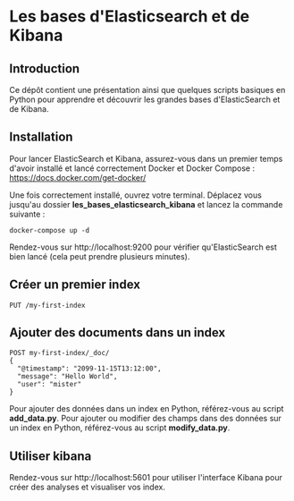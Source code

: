 # Les bases d'Elasticsearch et de Kibana

## Introduction
Ce dépôt contient une présentation ainsi que quelques scripts basiques en Python pour apprendre et découvrir les grandes bases d'ElasticSearch et de Kibana.

## Installation
Pour lancer ElasticSearch et Kibana, assurez-vous dans un premier temps d'avoir installé et lancé correctement Docker et Docker Compose : https://docs.docker.com/get-docker/

Une fois correctement installé, ouvrez votre terminal. Déplacez vous jusqu'au dossier __les_bases_elasticsearch_kibana__ et lancez la commande suivante :

```
docker-compose up -d
```

Rendez-vous sur http://localhost:9200 pour vérifier qu'ElasticSearch est bien lancé (cela peut prendre plusieurs minutes).

## Créer un premier index

```
PUT /my-first-index
```

## Ajouter des documents dans un index

```
POST my-first-index/_doc/
{
  "@timestamp": "2099-11-15T13:12:00",
  "message": "Hello World",
  "user": "mister"
}
```

Pour ajouter des données dans un index en Python, référez-vous au script __add_data.py__.
Pour ajouter ou modifier des champs dans des données sur un index en Python, référez-vous au script __modify_data.py__.

## Utiliser kibana

Rendez-vous sur http://localhost:5601 pour utiliser l'interface Kibana pour créer des analyses et visualiser vos index.
